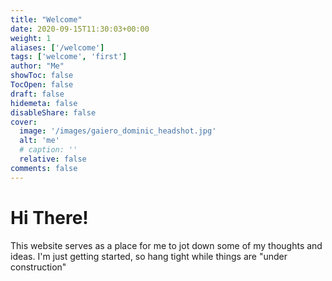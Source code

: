 ```yaml
---
title: "Welcome"
date: 2020-09-15T11:30:03+00:00
weight: 1
aliases: ['/welcome']
tags: ['welcome', 'first']
author: "Me"
showToc: false
TocOpen: false
draft: false
hidemeta: false
disableShare: false
cover:
  image: '/images/gaiero_dominic_headshot.jpg'
  alt: 'me'
  # caption: ''
  relative: false
comments: false
---
```

# Hi There!

This website serves as a place for me to jot down some of my thoughts and ideas.
I'm just getting started, so hang tight while things are "under construction"